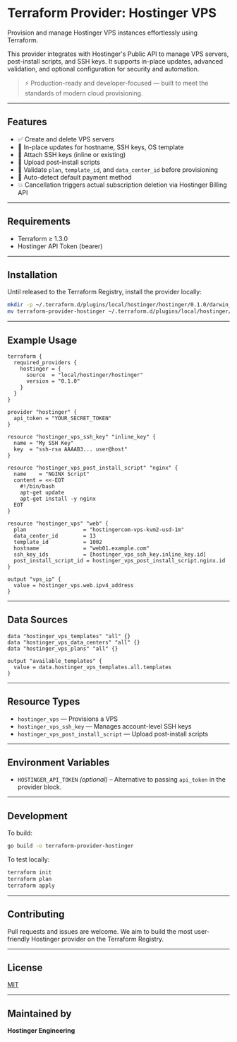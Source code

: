 # Terraform Provider: Hostinger VPS

Provision and manage Hostinger VPS instances effortlessly using Terraform.

This provider integrates with Hostinger's Public API to manage VPS servers, post-install scripts, and SSH keys. It supports in-place updates, advanced validation, and optional configuration for security and automation.

> ⚡ Production-ready and developer-focused — built to meet the standards of modern cloud provisioning.

---

## Features

- ✅ Create and delete VPS servers
- 🔄 In-place updates for hostname, SSH keys, OS template
- 🔐 Attach SSH keys (inline or existing)
- 📜 Upload post-install scripts
- 🔎 Validate `plan`, `template_id`, and `data_center_id` before provisioning
- 🧠 Auto-detect default payment method
- 💥 Cancellation triggers actual subscription deletion via Hostinger Billing API

---

## Requirements

- Terraform ≥ 1.3.0
- Hostinger API Token (bearer)

---

## Installation

Until released to the Terraform Registry, install the provider locally:

```bash
mkdir -p ~/.terraform.d/plugins/local/hostinger/hostinger/0.1.0/darwin_arm64
mv terraform-provider-hostinger ~/.terraform.d/plugins/local/hostinger/hostinger/0.1.0/darwin_arm64/terraform-provider-hostinger_v0.1.0
```

---

## Example Usage

```hcl
terraform {
  required_providers {
    hostinger = {
      source  = "local/hostinger/hostinger"
      version = "0.1.0"
    }
  }
}

provider "hostinger" {
  api_token = "YOUR_SECRET_TOKEN"
}

resource "hostinger_vps_ssh_key" "inline_key" {
  name = "My SSH Key"
  key  = "ssh-rsa AAAAB3... user@host"
}

resource "hostinger_vps_post_install_script" "nginx" {
  name    = "NGINX Script"
  content = <<-EOT
    #!/bin/bash
    apt-get update
    apt-get install -y nginx
  EOT
}

resource "hostinger_vps" "web" {
  plan                  = "hostingercom-vps-kvm2-usd-1m"
  data_center_id        = 13
  template_id           = 1002
  hostname              = "web01.example.com"
  ssh_key_ids           = [hostinger_vps_ssh_key.inline_key.id]
  post_install_script_id = hostinger_vps_post_install_script.nginx.id
}

output "vps_ip" {
  value = hostinger_vps.web.ipv4_address
}
```

---

## Data Sources

```hcl
data "hostinger_vps_templates" "all" {}
data "hostinger_vps_data_centers" "all" {}
data "hostinger_vps_plans" "all" {}

output "available_templates" {
  value = data.hostinger_vps_templates.all.templates
}
```

---

## Resource Types

- `hostinger_vps` — Provisions a VPS
- `hostinger_vps_ssh_key` — Manages account-level SSH keys
- `hostinger_vps_post_install_script` — Upload post-install scripts

---

## Environment Variables

- `HOSTINGER_API_TOKEN` *(optional)* – Alternative to passing `api_token` in the provider block.

---

## Development

To build:

```bash
go build -o terraform-provider-hostinger
```

To test locally:

```bash
terraform init
terraform plan
terraform apply
```

---

## Contributing

Pull requests and issues are welcome. We aim to build the most user-friendly Hostinger provider on the Terraform Registry.

---

## License

[MIT](LICENSE)

---

## Maintained by

**Hostinger Engineering**
